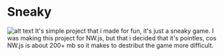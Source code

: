 # Sneaky
![alt text]([https://github.com/LustraGitZx/RocketDictionary/blob/main/Header.jpg?raw=true](https://github.com/LustraGitZx/Sneaky/blob/358f5faf0ac2402df0c73e60e5628807e05e5b6c/Header.jpg))
It's simple project that i made for fun, it's just a sneaky game. I was making this project for NW.js, but that i decided that it's pointles, cos NW.js is about 200+ mb so it makes to destribut the game more difficult.
